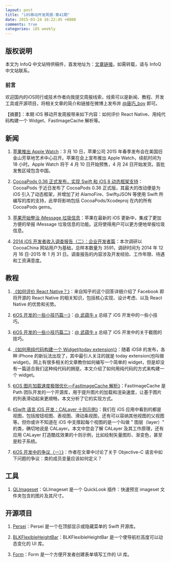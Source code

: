 ```yaml
---
layout: post
title: "iOS移动开发周报-第41期"
date: 2015-03-24 16:22:45 +0800
comments: true
categories: iOS weekly
---
```


## 版权说明

本文为 InfoQ 中文站特供稿件，首发地址为：[文章链接](http://www.infoq.com/cn/news/2015/03/evaluate-react-native)。如需转载，请与 InfoQ 中文站联系。

### 前言

欢迎国内的iOS同行或技术作者向我提交周报线索，线索可以是新闻、教程、开发工具或开源项目，将相关文章的简介和链接在微博上发布并 [@唐巧_boy](http://weibo.com/tangqiaoboy) 即可。

【摘要】：本期 iOS 移动开发周报带来如下内容：如何评价 React Native、用纯代码构建一个 Widget、FastImageCache 解析等。

## 新闻

 1. [苹果推出 Apple Watch](http://www.cocoachina.com/apple/20150310/11273.html)：3 月 10 日，苹果公司 2015 年春季发布会在美国旧金山芳草地艺术中心召开。苹果在会上宣布推出 Apple Watch，续航时间为 18 小时。Apple Watch 将于 4 月 10 日开始预售，4 月 24 日开始发货。首批发售区域包含中国。

 1. [CocoaPods 0.36 正式发布，实现 Swift 和 iOS 8 动态框架支持](http://www.csdn.net/article/2015-03-13/2824206-cocoapods-036-adds-swift-framework)：CocoaPods 于近日发布了 CocoaPods 0.36 正式版，其最大的改动便是为 iOS 引入了动态框架，并增加了对 AlamoFire、SwiftyJSON 等使用 Swift 所编写的库的支持，此举将影响包括 CocoaPods/Xcodeproj 在内的所有 CocoaPods gems。

 1. [苹果开始整治 iMessage 垃圾信息](http://weibo.com/1989324563/C8khmrwB3?ref=&type=comment#_rnd1426425896500)：苹果在最新的 iOS 更新中，集成了更加方便的举报 iMessage 垃圾信息的功能。这将使得用户可以更方便地举报垃圾信息。

 1. [2014 iOS 开发者收入调查报告（二）：企业开发者篇](http://www.cocoachina.com/programmer/20150316/11339.html)：本次调研以 CocoaChina 网站用户为基础，总样本数量为 3591，调研时间为 2014 年 12 月 16 日-2015 年 1 月 31 日。调查报告的内容涉及开发经验、工作年限、待遇和工资满意度。

## 教程

 1. [《如何评价 React Native？》](http://www.zhihu.com/question/27852694/answer/41704172)：来自知乎的这个回答详细介绍了 Facebook 即将开源的 React Native 的相关知识，包括核心实现、设计考虑、以及 React Native 的优势和劣势。

 1. [《iOS 开发的一些小技巧篇一》](http://www.jianshu.com/p/221507eb8590)：[@ 武蕴牛 x](http://weibo.com/u/2159267225?from=feed&loc=nickname) 总结了 iOS 开发中的一些小技巧。

 1. [《iOS 开发的一些小技巧篇二》](http://www.jianshu.com/p/80ebbb1950ba)：[@ 武蕴牛 x](http://weibo.com/u/2159267225?from=feed&loc=nickname) 总结了 iOS 开发中的关于截图的技巧。

 1. [《如何用纯代码构建一个 Widget(today extension)》](http://adad184.com/2014/10/29/2014-10-29-how-to-setup-today-extension-programmatically/)：随着 iOS8 的发布，各种 iPhone 的新玩法出现了，其中最引人关注的就是 today extension(也叫做 widget)。网上有很多相关的文章教你如何编写一个简单的 widget，但是却没有一篇适合我们这种纯代码的拥趸。本文介绍了如何用纯代码的方式来构建一个 widget。

 1. [《iOS 图片加载速度极限优化—FastImageCache 解析》](http://blog.cnbang.net/tech/2578/)：FastImageCache 是 Path 团队开发的一个开源库，用于提升图片的加载和渲染速度，让基于图片的列表滑动起来更顺畅，本文分析了它的实现方式。

 1. [《Swift 语言 iOS 开发：CALayer 十则示例》](http://www.cocoachina.com/ios/20150318/11350.html)：我们在 iOS 应用中看到的都是视图，包括按钮视图、表视图、滑动条视图，还有可以容纳其他视图的父视图等。但你或许不知道在 iOS 中支撑起每个视图的是一个叫做 " 图层（layer）" 的类，确切地说是 CALayer。本文中您会了解 CALayer 及其工作原理，还有应用 CALayer 打造酷炫效果的十则示例，比如绘制矢量图形、渐变色，甚至是粒子系统。

 1. [《iOS 开发中的争议（一）》](/2015/03/15/ios-dev-controversy-1/)：作者在文章中讨论了关于 Objective-C 语言中如下问题的争议：类的成员变量应该如何定义？

## 工具

 1. [QLImageset](https://github.com/qfish/QLImageset)：QLImageset 是一个 QuickLook 插件：快速预览 imageset 文件夹包含的图片及其尺寸。

## 开源项目

 1. [Persei](https://github.com/Yalantis/Persei)：Persei 是一个在顶部显示或隐藏菜单的 Swift 开源库。

 1. [BLKFlexibleHeightBar](https://github.com/bryankeller/BLKFlexibleHeightBar)：BLKFlexibleHeightBar 是一个使导航栏高度可以动态变化的 UI 库。

 1. [Form](https://github.com/hyperoslo/Form)：Form 是一个方便开发者创建表单填写工作的 UI 库。
